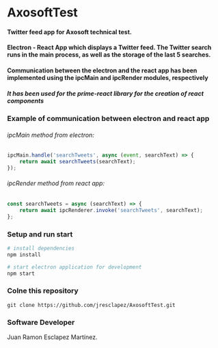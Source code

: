 
# AxosoftTest
#### Twitter feed app  for Axosoft technical test. 
#### Electron - React App which displays a Twitter feed. The Twitter search runs in the main process, as well as the storage of the last 5 searches.


#### Communication between the electron and the react app has been implemented using the ipcMain and ipcRender modules, respectively

##### It has been used for the prime-react library for the creation of react components

### Example of communication between electron and react app
###### ipcMain method from electron:
```js
ipcMain.handle('searchTweets', async (event, searchText) => {
    return await searchTweets(searchText);
});
```
###### ipcRender method from react app:
```js
const searchTweets = async (searchText) => {
    return await ipcRenderer.invoke('searchTweets', searchText);
};
```

### Setup and run start 

``` bash
# install dependencies
npm install

# start electron application for development
npm start
```

### Colne this repository
```git
git clone https://github.com/jresclapez/AxosoftTest.git
```

### Software Developer

Juan Ramon Esclapez Martínez.
